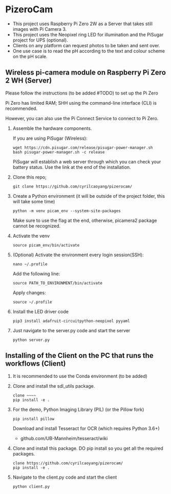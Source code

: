 # PizeroCam
- This project uses Raspberry Pi Zero 2W as a Server that takes still images with Pi Camera 3.
- This project uses the Neopixel ring LED for illumination and the PiSugar project for UPS (optional).
- Clients on any platform can request photos to be taken and sent over.
- One use case is to read the pH according to the text and colour scheme on the pH scale.

## Wireless pi-camera module on Raspberry Pi Zero 2 WH (Server)
Please follow the instructions (to be added #TODO) to set up the Pi Zero

Pi Zero has limited RAM; SHH using the command-line interface (CLI) is recommended. 

However, you can also use the Pi Connect Service to connect to Pi Zero.

  1. Assemble the hardware components.
     
     If you are using PiSugar (Wireless):
     ```
     wget https://cdn.pisugar.com/release/pisugar-power-manager.sh
     bash pisugar-power-manager.sh -c release
     ```
     PiSugar will establish a web server through which you can check your battery status.
     Use the link at the end of the installation.

  2. Clone this repo; 
     ```
     git clone https://github.com/cyrilcaoyang/pizerocam/
     ```
     
  3. Create a Python environment (it will be outside of the project folder, this will take some time)
     ```
     python -m venv picam_env --system-site-packages
     ```
     Make sure to use the flag at the end, otherwise, picamera2 package cannot be recognized.
     
  4. Activate the venv
     ```
     source picam_env/bin/activate

     ```
  5. (Optional) Activate the environment every login session(SSH):
      
      ```
      nano ~/.profile
      ```
      
      Add the following line:
      ```
      source PATH_TO_ENVIRONMENT/bin/activate
      ```

      Apply changes:
      ```
      source ~/.profile
      ```
      
  6. Install the LED driver code
     ```
     pip3 install adafruit-circuitpython-neopixel pyyaml
     ```
    
  7. Just navigate to the server.py code and start the server
     ```
     python server.py
     ```


      
## Installing of the Client on the PC that runs the workflows (Client)

  1. It is recommended to use the Conda environment (to be added)
  2. Clone and install the sdl_utils package.
     ```
     clone ~~~~
     pip install -e .
     ```
  3. For the demo, Python Imaging Library (PIL) (or the Pillow fork)
     ```
     pip install pillow
     ```
     Download and install Tesseract for OCR (which requires Python 3.6+)
      - github.com/UB-Mannheim/tesseract/wiki

  4. Clone and install this package. DO pip install so you get all the required packages.
     ```
     clone https://github.com/cyrilcaoyang/pizerocam/
     pip install -e .
     ```
    
  5. Navigate to the client.py code and start the client
     ```
     python client.py
     ```
